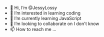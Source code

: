 - 👋 Hi, I’m @JessyLossy
- 👀 I’m interested in learning coding
- 🌱 I’m currently learning JavaScript
- 💞️ I’m looking to collaborate on I don't know
- 📫 How to reach me ...

<!---
JessyLossy/JessyLossy is a ✨ special ✨ repository because its `README.md` (this file) appears on your GitHub profile.
You can click the Preview link to take a look at your changes.
--->

